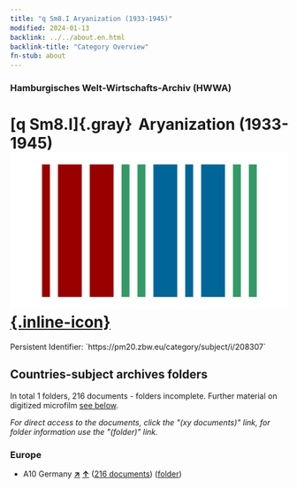 ```yaml
---
title: "q Sm8.I Aryanization (1933-1945)"
modified: 2024-01-13
backlink: ../../about.en.html
backlink-title: "Category Overview"
fn-stub: about
---
```


### Hamburgisches Welt-Wirtschafts-Archiv (HWWA)

# [q Sm8.I]{.gray}&#8201; Aryanization (1933-1945) &#160; [![Wikidata](/images/Wikidata-logo.svg "Wikidata"){.inline-icon}](http://www.wikidata.org/entity/Q104711379)

<div class="hint">Persistent Identifier: `https://pm20.zbw.eu/category/subject/i/208307`</div>







## Countries-subject archives folders







In total 1 folders, 216 documents - folders incomplete. Further material on digitized microfilm [see below](#filmsections).

_For direct access to the documents, click the "(xy documents)" link, for folder information use the "(folder)" link._



### Europe

- A10 Germany [**&nearr;**](../../../geo/i/126128/about.en.html "Germany (all folders)") [**&uarr;**](../../../geo/about.en.html#A10 "Country category system") (<a href="https://pm20.zbw.eu/iiifview/folder/sh/126128,208307" title="about: Germany : Aryanization (1933-1945)" target="_blank">216 documents</a>) ([folder](../../../../folder/sh/1261xx/126128/2083xx/208307/about.en.html))



<a id="filmsections" />













